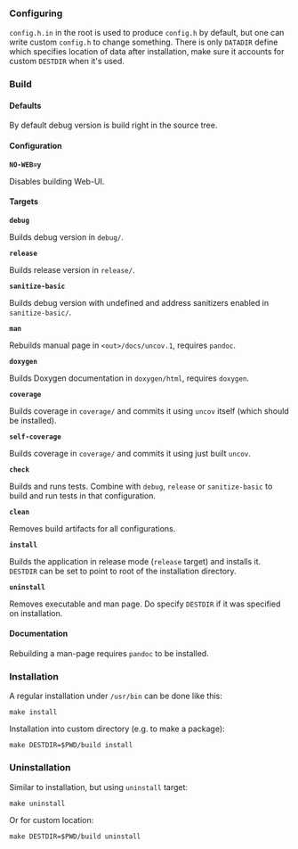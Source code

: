 ### Configuring ###

`config.h.in` in the root is used to produce `config.h` by default, but one can
write custom `config.h` to change something.  There is only `DATADIR` define
which specifies location of data after installation, make sure it accounts for
custom `DESTDIR` when it's used.

### Build ###

#### Defaults ####

By default debug version is build right in the source tree.

#### Configuration ####

**`NO-WEB=y`**

Disables building Web-UI.

#### Targets ####

**`debug`**

Builds debug version in `debug/`.

**`release`**

Builds release version in `release/`.

**`sanitize-basic`**

Builds debug version with undefined and address sanitizers enabled in
`sanitize-basic/`.

**`man`**

Rebuilds manual page in `<out>/docs/uncov.1`, requires `pandoc`.

**`doxygen`**

Builds Doxygen documentation in `doxygen/html`, requires `doxygen`.

**`coverage`**

Builds coverage in `coverage/` and commits it using `uncov` itself (which should
be installed).

**`self-coverage`**

Builds coverage in `coverage/` and commits it using just built `uncov`.

**`check`**

Builds and runs tests.  Combine with `debug`, `release` or `sanitize-basic` to
build and run tests in that configuration.

**`clean`**

Removes build artifacts for all configurations.

**`install`**

Builds the application in release mode (`release` target) and installs it.
`DESTDIR` can be set to point to root of the installation directory.

**`uninstall`**

Removes executable and man page.  Do specify `DESTDIR` if it was specified on
installation.

#### Documentation ####

Rebuilding a man-page requires `pandoc` to be installed.

### Installation ###

A regular installation under `/usr/bin` can be done like this:

```
make install
```

Installation into custom directory (e.g. to make a package):

```
make DESTDIR=$PWD/build install
```

### Uninstallation ###

Similar to installation, but using `uninstall` target:

```
make uninstall
```

Or for custom location:

```
make DESTDIR=$PWD/build uninstall
```
